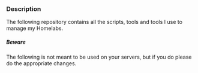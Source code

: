 ### Description

The following repository contains all the scripts, tools and tools I use to manage my Homelabs.

##### Beware 

The following is not meant to be used on your servers, but if you do please do the appropriate changes.
